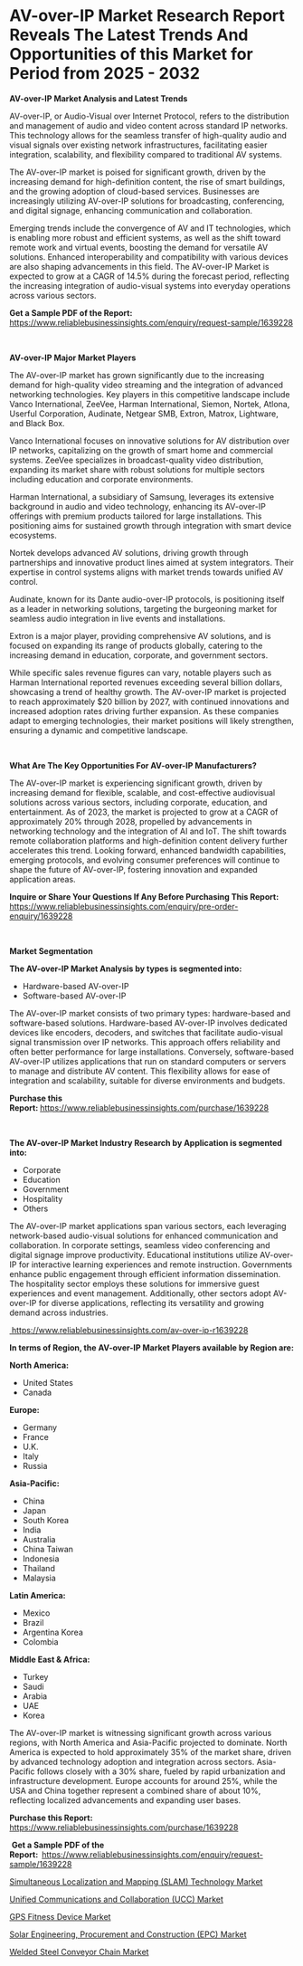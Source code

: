 <p><h1>AV-over-IP Market Research Report Reveals The Latest Trends And Opportunities of this Market for Period from 2025 - 2032</h1></p><p><strong>AV-over-IP Market Analysis and Latest Trends</strong></p>
<p><p>AV-over-IP, or Audio-Visual over Internet Protocol, refers to the distribution and management of audio and video content across standard IP networks. This technology allows for the seamless transfer of high-quality audio and visual signals over existing network infrastructures, facilitating easier integration, scalability, and flexibility compared to traditional AV systems.</p><p>The AV-over-IP market is poised for significant growth, driven by the increasing demand for high-definition content, the rise of smart buildings, and the growing adoption of cloud-based services. Businesses are increasingly utilizing AV-over-IP solutions for broadcasting, conferencing, and digital signage, enhancing communication and collaboration. </p><p>Emerging trends include the convergence of AV and IT technologies, which is enabling more robust and efficient systems, as well as the shift toward remote work and virtual events, boosting the demand for versatile AV solutions. Enhanced interoperability and compatibility with various devices are also shaping advancements in this field. The AV-over-IP Market is expected to grow at a CAGR of 14.5% during the forecast period, reflecting the increasing integration of audio-visual systems into everyday operations across various sectors.</p></p>
<p><strong>Get a Sample PDF of the Report:&nbsp;</strong> <a href="https://www.reliablebusinessinsights.com/enquiry/request-sample/1639228?utm_campaign=1847&utm_medium=2&utm_source=Github&utm_content=ia&utm_term=23032025&utm_id=av-over-ip">https://www.reliablebusinessinsights.com/enquiry/request-sample/1639228</a></p>
<p>&nbsp;</p>
<p><strong>AV-over-IP Major Market Players</strong></p>
<p><p>The AV-over-IP market has grown significantly due to the increasing demand for high-quality video streaming and the integration of advanced networking technologies. Key players in this competitive landscape include Vanco International, ZeeVee, Harman International, Siemon, Nortek, Atlona, Userful Corporation, Audinate, Netgear SMB, Extron, Matrox, Lightware, and Black Box.</p><p>Vanco International focuses on innovative solutions for AV distribution over IP networks, capitalizing on the growth of smart home and commercial systems. ZeeVee specializes in broadcast-quality video distribution, expanding its market share with robust solutions for multiple sectors including education and corporate environments.</p><p>Harman International, a subsidiary of Samsung, leverages its extensive background in audio and video technology, enhancing its AV-over-IP offerings with premium products tailored for large installations. This positioning aims for sustained growth through integration with smart device ecosystems.</p><p>Nortek develops advanced AV solutions, driving growth through partnerships and innovative product lines aimed at system integrators. Their expertise in control systems aligns with market trends towards unified AV control.</p><p>Audinate, known for its Dante audio-over-IP protocols, is positioning itself as a leader in networking solutions, targeting the burgeoning market for seamless audio integration in live events and installations.</p><p>Extron is a major player, providing comprehensive AV solutions, and is focused on expanding its range of products globally, catering to the increasing demand in education, corporate, and government sectors.</p><p>While specific sales revenue figures can vary, notable players such as Harman International reported revenues exceeding several billion dollars, showcasing a trend of healthy growth. The AV-over-IP market is projected to reach approximately $20 billion by 2027, with continued innovations and increased adoption rates driving further expansion. As these companies adapt to emerging technologies, their market positions will likely strengthen, ensuring a dynamic and competitive landscape.</p></p>
<p>&nbsp;</p>
<p><strong>What Are The Key Opportunities For AV-over-IP Manufacturers?</strong></p>
<p><p>The AV-over-IP market is experiencing significant growth, driven by increasing demand for flexible, scalable, and cost-effective audiovisual solutions across various sectors, including corporate, education, and entertainment. As of 2023, the market is projected to grow at a CAGR of approximately 20% through 2028, propelled by advancements in networking technology and the integration of AI and IoT. The shift towards remote collaboration platforms and high-definition content delivery further accelerates this trend. Looking forward, enhanced bandwidth capabilities, emerging protocols, and evolving consumer preferences will continue to shape the future of AV-over-IP, fostering innovation and expanded application areas.</p></p>
<p><strong>Inquire or Share Your Questions If Any Before Purchasing This Report:</strong> <a href="https://www.reliablebusinessinsights.com/enquiry/pre-order-enquiry/1639228?utm_campaign=1847&utm_medium=2&utm_source=Github&utm_content=ia&utm_term=23032025&utm_id=av-over-ip">https://www.reliablebusinessinsights.com/enquiry/pre-order-enquiry/1639228</a></p>
<p>&nbsp;</p>
<p><strong>Market Segmentation</strong></p>
<p><strong>The AV-over-IP Market Analysis by types is segmented into:</strong></p>
<p><ul><li>Hardware-based AV-over-IP</li><li>Software-based AV-over-IP</li></ul></p>
<p><p>The AV-over-IP market consists of two primary types: hardware-based and software-based solutions. Hardware-based AV-over-IP involves dedicated devices like encoders, decoders, and switches that facilitate audio-visual signal transmission over IP networks. This approach offers reliability and often better performance for large installations. Conversely, software-based AV-over-IP utilizes applications that run on standard computers or servers to manage and distribute AV content. This flexibility allows for ease of integration and scalability, suitable for diverse environments and budgets.</p></p>
<p><strong>Purchase this Report:&nbsp;</strong><a href="https://www.reliablebusinessinsights.com/purchase/1639228?utm_campaign=1847&utm_medium=2&utm_source=Github&utm_content=ia&utm_term=23032025&utm_id=av-over-ip">https://www.reliablebusinessinsights.com/purchase/1639228</a></p>
<p>&nbsp;</p>
<p><strong>The AV-over-IP Market Industry Research by Application is segmented into:</strong></p>
<p><ul><li>Corporate</li><li>Education</li><li>Government</li><li>Hospitality</li><li>Others</li></ul></p>
<p><p>The AV-over-IP market applications span various sectors, each leveraging network-based audio-visual solutions for enhanced communication and collaboration. In corporate settings, seamless video conferencing and digital signage improve productivity. Educational institutions utilize AV-over-IP for interactive learning experiences and remote instruction. Governments enhance public engagement through efficient information dissemination. The hospitality sector employs these solutions for immersive guest experiences and event management. Additionally, other sectors adopt AV-over-IP for diverse applications, reflecting its versatility and growing demand across industries.</p></p>
<p><a href="https://www.reliablebusinessinsights.com/av-over-ip-r1639228?utm_campaign=1847&utm_medium=2&utm_source=Github&utm_content=ia&utm_term=23032025&utm_id=av-over-ip">&nbsp;https://www.reliablebusinessinsights.com/av-over-ip-r1639228</a></p>
<p><strong>In terms of Region, the AV-over-IP Market Players available by Region are:</strong></p>
<p>
    <p> <strong> North America: </strong>
        <ul>
            <li>United States</li>
            <li>Canada</li>
        </ul>
        </p> 
    <p> <strong> Europe: </strong>
        <ul>
            <li>Germany</li>
            <li>France</li>
            <li>U.K.</li>
            <li>Italy</li>
            <li>Russia</li>
        </ul>
        </p> 
    <p> <strong> Asia-Pacific: </strong>
        <ul>
            <li>China</li>
            <li>Japan</li>
            <li>South Korea</li>
            <li>India</li>
            <li>Australia</li>
            <li>China Taiwan</li>
            <li>Indonesia</li>
            <li>Thailand</li>
            <li>Malaysia</li>
        </ul>
        </p> 
    <p> <strong> Latin America: </strong>
        <ul>
            <li>Mexico</li>
            <li>Brazil</li>
            <li>Argentina Korea</li>
            <li>Colombia</li>
        </ul>
        </p> 
    <p> <strong> Middle East & Africa: </strong>
        <ul>
            <li>Turkey</li>
            <li>Saudi</li>
            <li>Arabia</li>
            <li>UAE</li>
            <li>Korea</li>
        </ul>
    </p>
    </p>
<p><p>The AV-over-IP market is witnessing significant growth across various regions, with North America and Asia-Pacific projected to dominate. North America is expected to hold approximately 35% of the market share, driven by advanced technology adoption and integration across sectors. Asia-Pacific follows closely with a 30% share, fueled by rapid urbanization and infrastructure development. Europe accounts for around 25%, while the USA and China together represent a combined share of about 10%, reflecting localized advancements and expanding user bases.</p></p>
<p><strong>Purchase this Report: </strong><a href="https://www.reliablebusinessinsights.com/purchase/1639228?utm_campaign=1847&utm_medium=2&utm_source=Github&utm_content=ia&utm_term=23032025&utm_id=av-over-ip">https://www.reliablebusinessinsights.com/purchase/1639228</a></p>
<p>&nbsp;<strong>Get a Sample PDF of the Report:&nbsp;&nbsp;</strong><a href="https://www.reliablebusinessinsights.com/enquiry/request-sample/1639228?utm_campaign=1847&utm_medium=2&utm_source=Github&utm_content=ia&utm_term=23032025&utm_id=av-over-ip">https://www.reliablebusinessinsights.com/enquiry/request-sample/1639228</a></p>
<p><strong></strong></p>
<p><p><a href="https://github.com/kitsossadien/Market-Research-Report-List-1/blob/main/simultaneous-localization-and-mapping-slam-technology-market.md?utm_campaign=1847&utm_medium=2&utm_source=Github&utm_content=ia&utm_term=23032025&utm_id=av-over-ip">Simultaneous Localization and Mapping (SLAM) Technology Market</a></p><p><a href="https://github.com/seppelharjap/Market-Research-Report-List-1/blob/main/unified-communications-and-collaboration-ucc-market.md?utm_campaign=1847&utm_medium=2&utm_source=Github&utm_content=ia&utm_term=23032025&utm_id=av-over-ip">Unified Communications and Collaboration (UCC) Market</a></p><p><a href="https://github.com/fungkychiman/Market-Research-Report-List-1/blob/main/gps-fitness-device-market.md?utm_campaign=1847&utm_medium=2&utm_source=Github&utm_content=ia&utm_term=23032025&utm_id=av-over-ip">GPS Fitness Device Market</a></p><p><a href="https://github.com/olesjaquah/Market-Research-Report-List-1/blob/main/solar-engineering-procurement-and-construction-epc-market.md?utm_campaign=1847&utm_medium=2&utm_source=Github&utm_content=ia&utm_term=23032025&utm_id=av-over-ip">Solar Engineering, Procurement and Construction (EPC) Market</a></p><p><a href="https://github.com/marteyfito9/Market-Research-Report-List-1/blob/main/welded-steel-conveyor-chain-market.md?utm_campaign=1847&utm_medium=2&utm_source=Github&utm_content=ia&utm_term=23032025&utm_id=av-over-ip">Welded Steel Conveyor Chain Market</a></p></p>